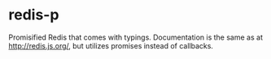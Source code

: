 # redis-p

Promisified Redis that comes with typings. Documentation is the same as at http://redis.js.org/, but utilizes promises instead of callbacks.
